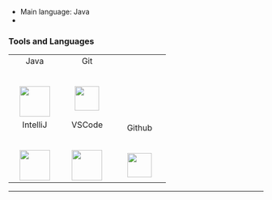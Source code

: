 
+ Main language: Java
+ 
<h3>Tools and Languages</h3> 
 
 
<table>
          <tr valign="top">
            <td width="25%" align="center">
              <span>Java</span><br><br><br>
              <img height="60px" src="https://cdn.svgporn.com/logos/java.svg">
           </td>
              <td width="25%" align="center">
                <span>Git</span><br><br><br>
                <img height="48px" src="https://cdn.discordapp.com/attachments/819694809765380146/835671441012949052/git.png">
              </td>  
          <tr valign="mid">
          <td width="25%" align="center">
            <span>IntelliJ</span><br><br><br>
            <img height="60px" src="https://cdn.svgporn.com/logos/intellij-idea.svg">
          </td> 
          <td width="25%" align="center">
            <span>VSCode</span><br><br><br>
            <img height="60px" src="https://cdn.svgporn.com/logos/visual-studio-code.svg">
          </td> 
          <td width="25%" align="center">
            <span>Github</span><br><br><br>
            <img height="48px" src="https://cdn.svgporn.com/logos/github-octocat.svg">
      </table> 
      <hr>  
